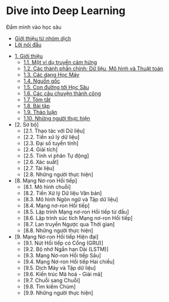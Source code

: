 # Dive into Deep Learning
Đắm mình vào học sâu

- [Giới thiệu từ nhóm dịch](00.0.gioithieutunhomdich.md)
- [Lời nói đầu](00.1.loinoidau.md)
* [1\. Giới thiệu](01.0.gioithieu.md#1-giới-thiệu)
  * [1.1\. Một ví dụ truyền cảm hứng](01.0.gioithieu.md#11-một-ví-dụ-truyền-cảm-hứng)
  * [1.2\. Các thành phần chính: Dữ liệu, Mô hình và Thuật toán](01.0.gioithieu.md#12-các-thành-phần-chính-dữ-liệu-mô-hình-và-thuật-toán)
  * [1.3\. Các dạng Học Máy](01.0.gioithieu.md#13-các-dạng-học-máy)
  * [1.4\. Nguồn gốc](01.0.gioithieu.md#14-nguồn-gốc)
  * [1.5\. Con đường tới Học Sâu](01.0.gioithieu.md#15-con-đường-tới-học-sâu)
  * [1.6\. Các câu chuyện thành công](01.0.gioithieu.md#16-các-câu-chuyện-thành-công)
  * [1.7\. Tóm tắt](01.0.gioithieu.md#17-tóm-tắt)
  * [1.8\. Bài tập](01.0.gioithieu.md#18-bài-tập)
  * [1.9\. Thảo luận](01.0.gioithieu.md#19-thảo-luận)
  * [1.10\. Những người thực hiện](01.0.gioithieu.md#110-những-người-thực-hiện)
* [2\. Sơ bộ]
  * [2.1\. Thao tác với Dữ liệu]
  * [2.2\. Tiền xử lý dữ liệu]
  * [2.3\. Đại số tuyến tính]
  * [2.4\. Giải tích]
  * [2.5\. Tính vi phân Tự động]
  * [2.6\. Xác suất]
  * [2.7\. Tài liệu]
  * [2.8\. Những người thực hiện]
* [8\. Mạng Nơ-ron Hồi tiếp]
  * [8.1\. Mô hình chuỗi]
  * [8.2\. Tiền Xử lý Dữ liệu Văn bản]
  * [8.3\. Mô hình Ngôn ngữ và Tập dữ liệu]
  * [8.4\. Mạng nơ-ron Hồi tiếp]
  * [8.5\. Lập trình Mạng nơ-ron Hồi tiếp từ đầu]
  * [8.6\. Lập trình súc tích Mạng nơ-ron Hồi tiếp]
  * [8.7\. Lan truyền Ngược qua Thời gian]
  * [8.8\. Những người thực hiện]
* [9\. Mạng Nơ-ron Hồi tiếp Hiện đại]
  * [9.1\. Nút Hồi tiếp có Cổng (GRU)]
  * [9.2\. Bộ nhớ Ngắn hạn Dài (LSTM)]
  * [9.3\. Mạng Nơ-ron Hồi tiếp Sâu]
  * [9.4\. Mạng Nơ-ron Hồi tiếp Hai chiều]
  * [9.5\. Dịch Máy và Tập dữ liệu]
  * [9.6\. Kiến trúc Mã hoá - Giải mã]
  * [9.7\. Chuỗi sang Chuỗi]
  * [9.8\. Tìm kiếm Chùm]
  * [9.9\. Những người thực hiện]

